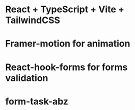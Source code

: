 # React + TypeScript + Vite + TailwindCSS

# Framer-motion for animation

# React-hook-forms for forms validation

# form-task-abz
